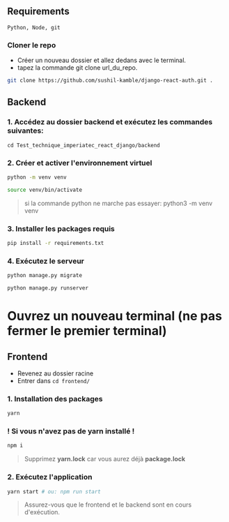 
## Requirements

`Python, Node, git`

### Cloner le repo

- Créer un nouveau dossier et allez dedans avec le terminal.
- tapez la commande git clone url_du_repo.

```bash
git clone https://github.com/sushil-kamble/django-react-auth.git .
```

## Backend

### 1. Accédez au dossier backend et exécutez les commandes suivantes:

`cd Test_technique_imperiatec_react_django/backend`

### 2. Créer et activer l'environnement virtuel

```bash
python -m venv venv

source venv/bin/activate
```
>si la commande python ne marche pas essayer: python3 -m venv venv

### 3. Installer les packages requis

```bash
pip install -r requirements.txt
```

### 4. Exécutez le serveur

```bash
python manage.py migrate

python manage.py runserver
```

# Ouvrez un nouveau terminal (ne pas fermer le premier terminal)

## Frontend

- Revenez au dossier racine
- Entrer dans `cd frontend/`

### 1. Installation des packages

```bash
yarn
```

### ! Si vous n'avez pas de yarn installé !
```bash
npm i
```

> Supprimez **yarn.lock** car vous aurez déjà **package.lock**



### 2. Exécutez l'application

```bash
yarn start # ou: npm run start
```

> Assurez-vous que le frontend et le backend sont en cours d'exécution.

